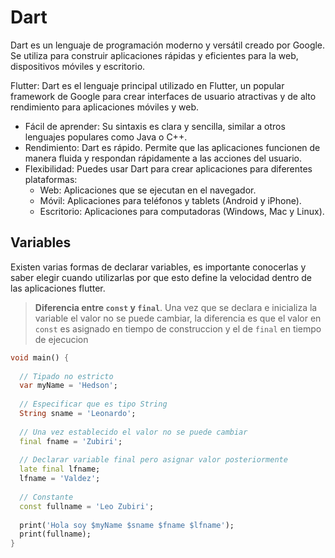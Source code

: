 # Dart

Dart es un lenguaje de programación moderno y versátil creado por Google. Se utiliza para construir aplicaciones rápidas y eficientes para la web, dispositivos móviles y escritorio.

Flutter: Dart es el lenguaje principal utilizado en Flutter, un popular framework de Google para crear interfaces de usuario atractivas y de alto rendimiento para aplicaciones móviles y web.

- Fácil de aprender: Su sintaxis es clara y sencilla, similar a otros lenguajes populares como Java o C++.
- Rendimiento: Dart es rápido. Permite que las aplicaciones funcionen de manera fluida y respondan rápidamente a las acciones del usuario.
- Flexibilidad: Puedes usar Dart para crear aplicaciones para diferentes plataformas:
    - Web: Aplicaciones que se ejecutan en el navegador.
    - Móvil: Aplicaciones para teléfonos y tablets (Android y iPhone).
    - Escritorio: Aplicaciones para computadoras (Windows, Mac y Linux).

## Variables

Existen varias formas de declarar variables, es importante conocerlas y saber elegir cuando utilizarlas por que esto define la velocidad dentro de las aplicaciones flutter.

> **Diferencia entre `const` y `final`**. Una vez que se declara e inicializa la variable el valor no se puede cambiar, la diferencia es que el valor en `const` es asignado en tiempo de construccion y el de `final` en tiempo de ejecucion

```dart
void main() {
  
  // Tipado no estricto
  var myName = 'Hedson';
  
  // Especificar que es tipo String
  String sname = 'Leonardo';
  
  // Una vez establecido el valor no se puede cambiar
  final fname = 'Zubiri';
  
  // Declarar variable final pero asignar valor posteriormente
  late final lfname;
  lfname = 'Valdez';
  
  // Constante
  const fullname = 'Leo Zubiri';
  
  print('Hola soy $myName $sname $fname $lfname');
  print(fullname);
}
```